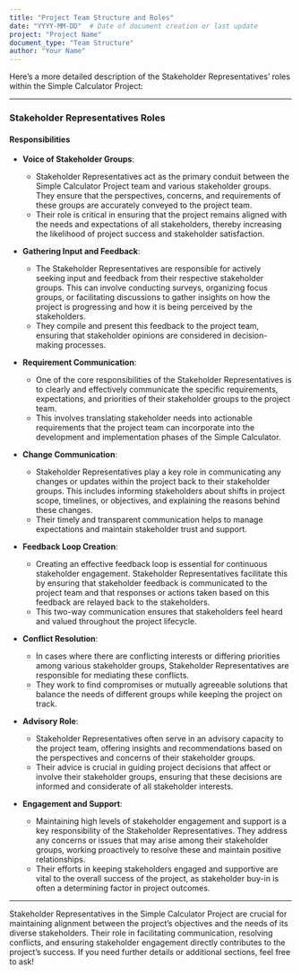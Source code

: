 ```yaml
---
title: "Project Team Structure and Roles"
date: "YYYY-MM-DD"  # Date of document creation or last update
project: "Project Name"
document_type: "Team Structure"
author: "Your Name"
---
```

Here’s a more detailed description of the Stakeholder Representatives’ roles within the Simple Calculator Project:

---

### Stakeholder Representatives Roles

#### Responsibilities

- **Voice of Stakeholder Groups**:
  - Stakeholder Representatives act as the primary conduit between the Simple Calculator Project team and various stakeholder groups. They ensure that the perspectives, concerns, and requirements of these groups are accurately conveyed to the project team.
  - Their role is critical in ensuring that the project remains aligned with the needs and expectations of all stakeholders, thereby increasing the likelihood of project success and stakeholder satisfaction.

- **Gathering Input and Feedback**:
  - The Stakeholder Representatives are responsible for actively seeking input and feedback from their respective stakeholder groups. This can involve conducting surveys, organizing focus groups, or facilitating discussions to gather insights on how the project is progressing and how it is being perceived by the stakeholders.
  - They compile and present this feedback to the project team, ensuring that stakeholder opinions are considered in decision-making processes.

- **Requirement Communication**:
  - One of the core responsibilities of the Stakeholder Representatives is to clearly and effectively communicate the specific requirements, expectations, and priorities of their stakeholder groups to the project team.
  - This involves translating stakeholder needs into actionable requirements that the project team can incorporate into the development and implementation phases of the Simple Calculator.

- **Change Communication**:
  - Stakeholder Representatives play a key role in communicating any changes or updates within the project back to their stakeholder groups. This includes informing stakeholders about shifts in project scope, timelines, or objectives, and explaining the reasons behind these changes.
  - Their timely and transparent communication helps to manage expectations and maintain stakeholder trust and support.

- **Feedback Loop Creation**:
  - Creating an effective feedback loop is essential for continuous stakeholder engagement. Stakeholder Representatives facilitate this by ensuring that stakeholder feedback is communicated to the project team and that responses or actions taken based on this feedback are relayed back to the stakeholders.
  - This two-way communication ensures that stakeholders feel heard and valued throughout the project lifecycle.

- **Conflict Resolution**:
  - In cases where there are conflicting interests or differing priorities among various stakeholder groups, Stakeholder Representatives are responsible for mediating these conflicts.
  - They work to find compromises or mutually agreeable solutions that balance the needs of different groups while keeping the project on track.

- **Advisory Role**:
  - Stakeholder Representatives often serve in an advisory capacity to the project team, offering insights and recommendations based on the perspectives and concerns of their stakeholder groups.
  - Their advice is crucial in guiding project decisions that affect or involve their stakeholder groups, ensuring that these decisions are informed and considerate of all stakeholder interests.

- **Engagement and Support**:
  - Maintaining high levels of stakeholder engagement and support is a key responsibility of the Stakeholder Representatives. They address any concerns or issues that may arise among their stakeholder groups, working proactively to resolve these and maintain positive relationships.
  - Their efforts in keeping stakeholders engaged and supportive are vital to the overall success of the project, as stakeholder buy-in is often a determining factor in project outcomes.

---

Stakeholder Representatives in the Simple Calculator Project are crucial for maintaining alignment between the project’s objectives and the needs of its diverse stakeholders. Their role in facilitating communication, resolving conflicts, and ensuring stakeholder engagement directly contributes to the project’s success. If you need further details or additional sections, feel free to ask!
